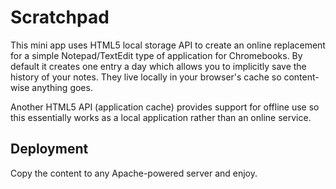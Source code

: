 Scratchpad
==========

This mini app uses HTML5 local storage API to create an online replacement for a simple Notepad/TextEdit type of application for Chromebooks. By default it creates one entry a day which allows you to implicitly save the history of your notes. They live locally in your browser's cache so content-wise anything goes.

Another HTML5 API (application cache) provides support for offline use so this essentially works as a local application rather than an online service.

Deployment
----------------

Copy the content to any Apache-powered server and enjoy. 
